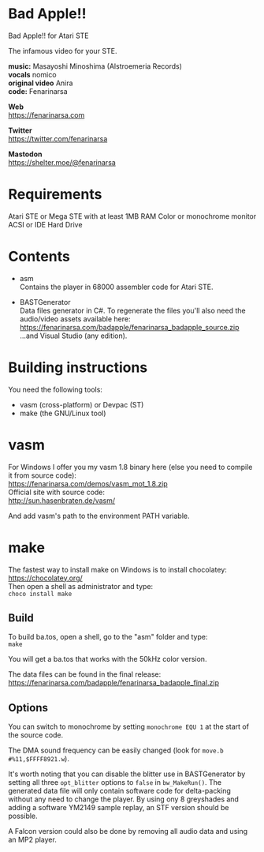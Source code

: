 # Bad Apple!!

Bad Apple!! for Atari STE

The infamous video for your STE.

**music:** Masayoshi Minoshima (Alstroemeria Records)  
**vocals** nomico  
**original video** Anira  
**code:** Fenarinarsa  

**Web**  
https://fenarinarsa.com  

**Twitter**  
https://twitter.com/fenarinarsa  

**Mastodon**  
https://shelter.moe/@fenarinarsa


# Requirements

Atari STE or Mega STE with at least 1MB RAM
Color or monochrome monitor
ACSI or IDE Hard Drive


# Contents

- asm  
Contains the player in 68000 assembler code for Atari STE.

- BASTGenerator  
Data files generator in C#. To regenerate the files you'll also need the audio/video assets available here:  
https://fenarinarsa.com/badapple/fenarinarsa_badapple_source.zip  
...and Visual Studio (any edition).


# Building instructions

You need the following tools:  
- vasm (cross-platform) or Devpac (ST)  
- make (the GNU/Linux tool)  

# vasm

For Windows I offer you my vasm 1.8 binary here (else you need to compile it from source code):  
https://fenarinarsa.com/demos/vasm_mot_1.8.zip  
Official site with source code:  
http://sun.hasenbraten.de/vasm/

And add vasm's path to the environment PATH variable. 

# make

The fastest way to install make on Windows is to install chocolatey:  
https://chocolatey.org/  
Then open a shell as administrator and type:  
`choco install make`

## Build

To build ba.tos, open a shell, go to the "asm" folder and type:  
`make`

You will get a ba.tos that works with the 50kHz color version.

The data files can be found in the final release:  
https://fenarinarsa.com/badapple/fenarinarsa_badapple_final.zip

## Options

You can switch to monochrome by setting ```monochrome EQU 1``` at the start of the source code.  

The DMA sound frequency can be easily changed (look for ```move.b #%11,$FFFF8921.w```).  

It's worth noting that you can disable the blitter use in BASTGenerator by setting all three ```opt_blitter``` options to ```false``` in ```bw_MakeRun()```. The generated data file will only contain software code for delta-packing without any need to change the player. By using ony 8 greyshades and adding a software YM2149 sample replay, an STF version should be possible.  

A Falcon version could also be done by removing all audio data and using an MP2 player.

